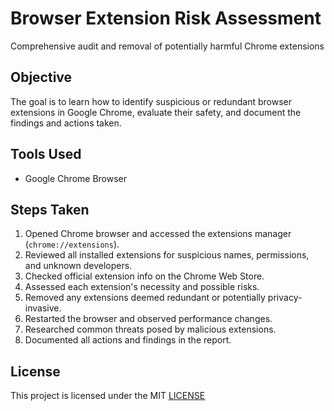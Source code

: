 # Browser Extension Risk Assessment

Comprehensive audit and removal of potentially harmful Chrome extensions

## Objective

The goal is to learn how to identify suspicious or redundant browser extensions in Google Chrome, evaluate their safety, and document the findings and actions taken.

## Tools Used

- Google Chrome Browser

## Steps Taken

1. Opened Chrome browser and accessed the extensions manager (`chrome://extensions`).
2. Reviewed all installed extensions for suspicious names, permissions, and unknown developers.
3. Checked official extension info on the Chrome Web Store.
4. Assessed each extension's necessity and possible risks.
5. Removed any extensions deemed redundant or potentially privacy-invasive.
6. Restarted the browser and observed performance changes.
7. Researched common threats posed by malicious extensions.
8. Documented all actions and findings in the report.

## License

This project is licensed under the MIT [LICENSE](LICENSE) 

